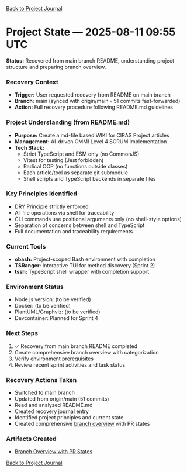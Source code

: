 <!--
SPDX-License-Identifier: AGPL-3.0-only + AI-GPL-Addendum
Copyright (c) 2025 The Web4Articles Authors
Copyleft: See AGPLv3 (./LICENSE) and AI-GPL Addendum (./AI-GPL.md)
Backlinks: /LICENSE , /AI-GPL.md
Use of `scrum.pmo` roles/process docs with AI is subject to AI-GPL copyleft unless dual-licensed.
-->

[Back to Project Journal](../)

# Project State — 2025-08-11 09:55 UTC

**Status:** Recovered from main branch README, understanding project structure and preparing branch overview.

### Recovery Context
- **Trigger:** User requested recovery from README on main branch
- **Branch:** main (synced with origin/main - 51 commits fast-forwarded)
- **Action:** Full recovery procedure following README.md guidelines

### Project Understanding (from README.md)
- **Purpose:** Create a md-file based WIKI for CIRAS Project articles
- **Management:** AI-driven CMMI Level 4 SCRUM implementation
- **Tech Stack:**
  - Strict TypeScript and ESM only (no CommonJS)
  - Vitest for testing (Jest forbidden)
  - Radical OOP (no functions outside classes)
  - Each article/tool as separate git submodule
  - Shell scripts and TypeScript backends in separate files

### Key Principles Identified
- DRY Principle strictly enforced
- All file operations via shell for traceability
- CLI commands use positional arguments only (no shell-style options)
- Separation of concerns between shell and TypeScript
- Full documentation and traceability requirements

### Current Tools
- **obash:** Project-scoped Bash environment with completion
- **TSRanger:** Interactive TUI for method discovery (Sprint 2)
- **tssh:** TypeScript shell wrapper with completion support

### Environment Status
- Node.js version: (to be verified)
- Docker: (to be verified)
- PlantUML/Graphviz: (to be verified)
- Devcontainer: Planned for Sprint 4

### Next Steps
1. ✓ Recovery from main branch README completed
2. Create comprehensive branch overview with categorization
3. Verify environment prerequisites
4. Review recent sprint activities and task status

### Recovery Actions Taken
- Switched to main branch
- Updated from origin/main (51 commits)
- Read and analyzed README.md
- Created recovery journal entry
- Identified project principles and current state
- Created comprehensive [branch overview](./branch-overview.md) with PR states

### Artifacts Created
- [Branch Overview with PR States](./branch-overview.md)

[Back to Project Journal](../)